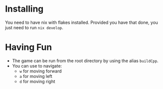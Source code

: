 # Installing
You need to have nix with flakes installed. Provided you have that done, you just need to run ```nix develop```.

# Having Fun
- The game can be run from the root directory by using the alias ```buildCpp```.
- You can use to navigate:
  - `w` for moving forward
  - `a` for moving left
  - `d` for moving right

